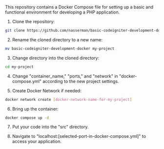 This repository contains a Docker Compose file for setting up a basic and functional environment for developing a PHP application.

1. Clone the repository:
```bash
git clone https://github.com/nasserman/basic-codeigniter-development-docker.git
```

2. Rename the cloned directory to a new name:
```bash
mv basic-codeigniter-development-docker my-project
```

3. Change directory into the cloned directory:
```bash
cd my-project
```

4. Change "container_name," "ports," and "network" in "docker-compose.yml" according to the new project settings.

5. Create Docker Network if needed:
```bash
docker network create [docker-network-name-for-my-project]
```

6. Bring up the container:
```bash
docker compose up -d
```

7. Put your code into the "src" directory.

8. Navigate to "localhost:[selected-port-in-docker-compose.yml]" to access your application.

